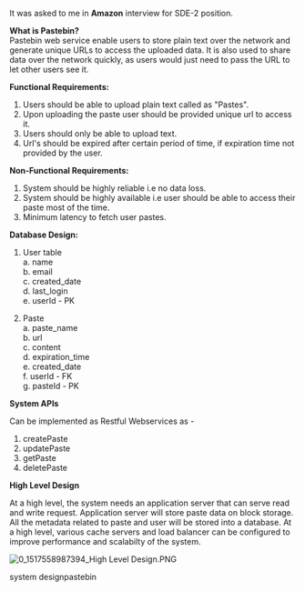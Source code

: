 <div class="post-area__3YJL"><div class="root__3bcS"><div class="user-info__2b-x"><span class="name__2jm2"></span></div><div class="content-area__2vnF"><p>It was asked to me in <strong>Amazon</strong> interview for SDE-2 position.</p>
	<p><strong>What is Pastebin?</strong><br>
Pastebin web service enable users to store plain text over the network and generate unique URLs to access the uploaded data. It is also used to share data over the network quickly, as users would just need to pass the URL to let other users see it.</p><p>
</p><p><strong>Functional Requirements:</strong></p><p>
</p><ol>
<li>Users should be able to upload plain text called as "Pastes".</li>
<li>Upon uploading the paste user should be provided unique url to access it.</li>
<li>Users should only be able to upload text.</li>
<li>Url's should be expired after certain period of time, if expiration time not provided by the user.</li>
</ol>
<p></p><p><strong>Non-Functional Requirements:</strong></p><p>
</p><ol>
<li>System should be highly reliable i.e no data loss.</li>
<li>System should be highly available i.e user should be able to access their paste most of the time.</li>
<li>Minimum latency to fetch user pastes.</li>
</ol>
<p></p><p><strong>Database Design:</strong></p><p>
</p><ol>
<li>
<p></p><p>User table<br>
a. name<br>
b. email<br>
c. created_date<br>
d. last_login<br>
e. userId - PK</p><p>
</p></li>
<li>
<p></p><p>Paste<br>
a. paste_name<br>
b. url<br>
c. content<br>
d. expiration_time<br>
e. created_date<br>
f. userId - FK<br>
g. pasteId - PK</p><p>
</p></li>
</ol>
<p></p><p><strong>System APIs</strong></p><p>
</p><p>Can be implemented as Restful Webservices as -</p><p>
</p><ol>
<li>createPaste</li>
<li>updatePaste</li>
<li>getPaste</li>
<li>deletePaste</li>
</ol>
<p></p><p><strong>High Level Design</strong></p><p>
</p><p>At a high level, the system needs an application server that can serve read and write request. Application server will store paste data on block storage. All the metadata related to paste and user will be stored into a database. At a high level, various cache servers and load balancer can be configured to improve performance and scalabilty of the system.</p><p>
</p><p><img src="https://discuss.leetcode.com/assets/uploads/files/1517558990493-high-level-design-resized.png" alt="0_1517558987394_High Level Design.PNG"></p></div></div><div class="tag-list-container__2cDj"><div class="css-9sdfuf"><span class="css-vh6pmz">system design</span><span class="css-vh6pmz">pastebin</span></div></div></div>
